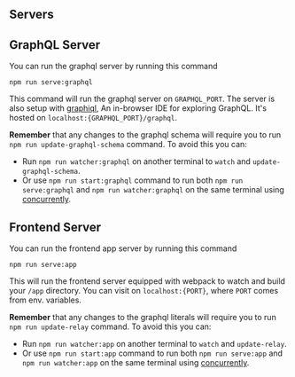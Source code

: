 Servers
------------

## GraphQL Server
You can run the graphql server by running this command
```shell
npm run serve:graphql
```

This command will run the graphql server on `GRAPHQL_PORT`. The server is also setup with [graphiql](https://github.com/graphql/graphiql), An in-browser IDE for exploring GraphQL. It's hosted on `localhost:{GRAPHQL_PORT}/graphql`.

**Remember** that any changes to the graphql schema will require you to run `npm run update-graphql-schema` command. To avoid this you can:
- Run `npm run watcher:graphql` on another terminal to `watch` and `update-graphql-schema`.
- Or use `npm run start:graphql` command to run both `npm run serve:graphql` and `npm run watcher:graphql` on the same terminal using [concurrently](https://github.com/kimmobrunfeldt/concurrently).

## Frontend Server
You can run the frontend app server by running this command
```shell
npm run serve:app
```

This will run the frontend server equipped with webpack to watch and build your `/app` directory. You can visit on `localhost:{PORT}`, where `PORT` comes from env. variables.

**Remember** that any changes to the graphql literals will require you to run `npm run update-relay` command. To avoid this you can: 
- Run `npm run watcher:app` on another terminal to `watch` and `update-relay`.
- Or use `npm run start:app` command to run both `npm run serve:app` and `npm run watcher:app` on the same terminal using [concurrently](https://github.com/kimmobrunfeldt/concurrently).

